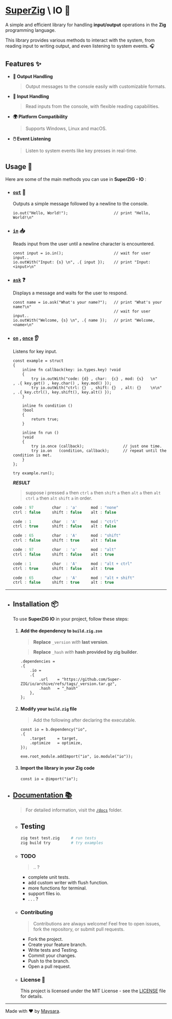 # **[SuperZig](https://github.com/Super-ZIG)** \ IO 🚀

A simple and efficient library for handling **input/output** operations in the **Zig** programming language.

This library provides various methods to interact with the system, from reading input to writing output, and even listening to system events. 🎧

## Features ✨

- **🎤 Output Handling**
    > Output messages to the console easily with customizable formats.
  
- **📝 Input Handling**
    > Read inputs from the console, with flexible reading capabilities.
  
- **🌍 Platform Compatibility**
    > Supports Windows, Linux and macOS.
  
- **🖱️ Event Listening**
    > Listen to system events like key presses in real-time.


## Usage 📖

Here are some of the main methods you can use in **SuperZIG - IO** :

- ### [`out`](./docs/func/out.md) 📢

    Outputs a simple message followed by a newline to the console.

    ```zig
    io.out("Hello, World!");                    // print "Hello, World!\n"
    ```

- ### [`in`](./docs/func/in.md) 📥
    
    Reads input from the user until a newline character is encountered.

    ```zig
    const input = io.in();                      // wait for user input..
    io.outWith("Input: {s} \n", .{ input });    // print "Input: <input>\n"
    ```

- ### [`ask`](./docs/func/ask.md) ❓

    Displays a message and waits for the user to respond.

    ```zig
    const name = io.ask("What's your name?");   // print "What's your name?\n"
                                                // wait for user input..
    io.outWith("Welcome, {s} \n", .{ name });   // print "Welcome, <name>\n"
    ```

- ### [`on`](./docs/func/on.md) , [`once`](./docs/func/once.md) 👂

    Listens for key input.

    ```zig
    const example = struct
    {
        inline fn callback(key: io.types.key) !void
        {
            try io.outWith("code: {d} , char:  {c} , mod: {s}   \n"     , .{ key.get() , key.char() , key.mod() });
            try io.outWith("ctrl: {}  , shift: {}  , alt: {}    \n\n"   , .{ key.ctrl(), key.shift(), key.alt() });
        }

        inline fn condition ()
        !bool
        {
            return true;
        }

        inline fn run ()
        !void
        {
            try io.once (callback);                 // just one time.
            try io.on   (condition, callback);      // repeat until the condition is met.
        }
    };

    try example.run();
    ```

    _**RESULT**_

    > suppose i pressed `a` then `ctrl` `a` then `shift` `a` then `alt` `a` then `alt` `ctrl` `a` then `alt` `shift` `a` in order.

    ```ts
    code : 97        char  : 'a'      mod : "none"
    ctrl : false     shift : false    alt : false

    code : 1         char  : 'A'      mod : "ctrl"
    ctrl : true      shift : false    alt : false

    code : 65        char  : 'A'      mod : "shift"
    ctrl : false     shift : true     alt : false

    code : 97        char  : 'a'      mod : "alt"
    ctrl : false     shift : false    alt : true

    code : 1         char  : 'A'      mod : "alt + ctrl"
    ctrl : true      shift : false    alt : true

    code : 65        char  : 'A'      mod : "alt + shift"
    ctrl : false     shift : true     alt : true
    ```

---

- ## Installation 📦

    To use **SuperZIG IO** in your project, follow these steps:  

    1. #### Add the dependency to `build.zig.zon`  

        > **Replace** `_version` _with_ **last version**.

        > **Replace** `_hash` _with_ **hash provided by zig builder**.

        ```zig
        .dependencies = 
        .{
            .io = 
            .{
                .url    = "https://github.com/Super-ZIG/io/archive/refs/tags/_version.tar.gz",
                .hash   = "_hash"
            },
        };
        ```

    2. #### Modify your `build.zig` file  

        > Add the following after declaring the executable. 

        ```zig
        const io = b.dependency("io",
        .{
            .target     = target,
            .optimize   = optimize,
        });

        exe.root_module.addImport("io", io.module("io"));
        ```

    3. #### Import the library in your Zig code  

        ```zig
        const io = @import("io");
        ```

- ## [Documentation 📚](./docs/readme.md)

    > For detailed information, visit the [`/docs`](./docs/readme.md) folder.

  - ## Testing

    ```bash
    zig test test.zig     # run tests
    zig build try         # try examples
    ```

  - ### TODO

    > .. ?
    
    - complete unit tests.
    - add custom writer with flush function.
    - more functions for terminal.
    - support files io.
    - . . . ?
        
  - ### Contributing

    > Contributions are always welcome! Feel free to open issues, fork the repository, or submit pull requests.

    - Fork the project.
    - Create your feature branch.
    - Write tests and Testing.
    - Commit your changes.
    - Push to the branch.
    - Open a pull request.

  - ### License 📄

    This project is licensed under the MIT License - see the [LICENSE](./LICENSE) file for details.

---

Made with ❤️ by [Maysara](http://github.com/maysara-elshewehy).